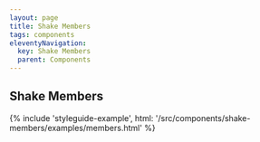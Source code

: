 ```yaml
---
layout: page
title: Shake Members
tags: components
eleventyNavigation:
  key: Shake Members
  parent: Components
---
```


## Shake Members

{% include 'styleguide-example', html: '/src/components/shake-members/examples/members.html' %}

